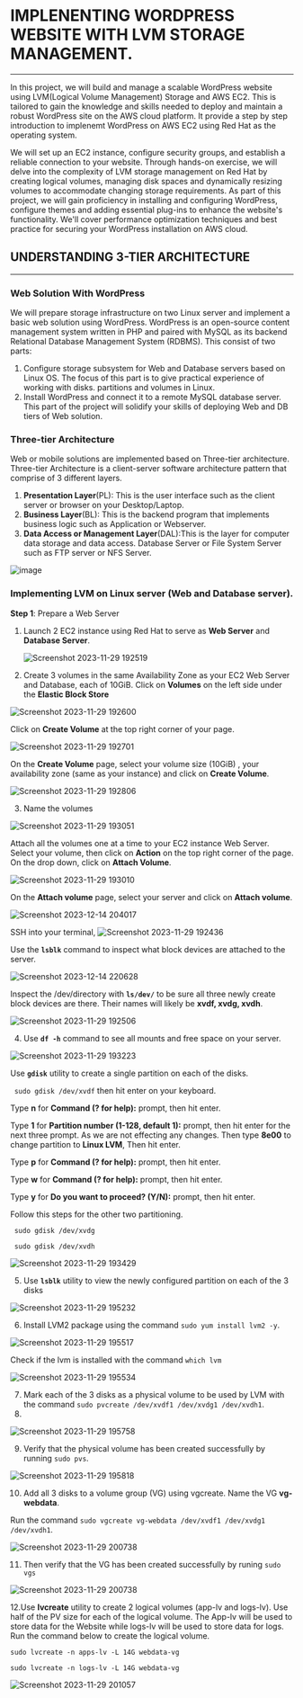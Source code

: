 # IMPLENENTING WORDPRESS WEBSITE WITH LVM STORAGE MANAGEMENT.
---
In this project, we will build and manage a scalable WordPress website using LVM(Logical Volume Management) Storage and AWS EC2. This is tailored to gain the knowledge and skills needed to deploy and maintain a robust WordPress site on the AWS cloud platform. It provide a step by step introduction to implenemt WordPress on AWS EC2 using Red Hat as the operating system.

We will set up an EC2 instance, configure security groups, and establish a reliable connection to your website. Through hands-on exercise, we will delve into the complexity of LVM storage management on Red Hat by creating logical volumes, managing disk spaces and dynamically resizing volumes to accommodate changing storage requirements. As part of this project, we will gain proficiency in installing and configuring WordPress, configure themes and adding essential plug-ins to enhance the website's functionality. We'll cover performance optimization techniques and best practice for securing your WordPress installation on AWS cloud. 

## UNDERSTANDING 3-TIER ARCHITECTURE
---
### Web Solution With WordPress
We will prepare storage infrastructure on two Linux server and implement a basic web solution using WordPress. WordPress is an open-source content management system written in PHP and paired with MySQL as its backend Relational Database Management System (RDBMS). This consist of two parts:
1. Configure storage subsystem for Web and Database servers  based on Linux OS. The focus of this part is to give practical experience of working with disks. partitions and volumes in Linux.
2. Install WordPress and connect it to a remote MySQL database server. This part of the project will solidify your skills of deploying Web and DB tiers of Web solution.

### Three-tier Architecture
Web or mobile solutions are implemented based on Three-tier architecture. Three-tier Architecture is a client-server software architecture pattern that comprise of 3 different layers.<br/>
1. **Presentation Layer**(PL): This is the user interface such as the client server or browser on your Desktop/Laptop.
2. **Business Layer**(BL): This is the backend program that implements business logic such as Application or Webserver.
3. **Data Access or Management Layer**(DAL):This is the layer for computer data storage and data access. Database Server or File System Server such as FTP server or NFS Server.  

![image](https://github.com/Saidat23/devops.pbl/assets/138054715/2ee76451-15a4-4675-b436-d4782e84d695)

### Implementing LVM on Linux server (Web and Database server).
**Step 1**: Prepare a Web Server
1. Launch 2 EC2 instance using Red Hat to serve as **Web Server** and **Database Server**.
   
   ![Screenshot 2023-11-29 192519](https://github.com/Saidat23/devops.pbl/assets/138054715/2cd9ac34-6fa9-4a1b-8dad-d7c3b4cc1229)
   
2. Create 3 volumes in the same Availability Zone as your EC2 Web Server and Database, each of 10GiB.
    Click on **Volumes** on the left side under the **Elastic Block Store**
     
  ![Screenshot 2023-11-29 192600](https://github.com/Saidat23/devops.pbl/assets/138054715/53a6291a-ca69-4a79-ba8b-2b1041c93410) 
  
Click on **Create Volume** at the top right corner of your page.  

![Screenshot 2023-11-29 192701](https://github.com/Saidat23/devops.pbl/assets/138054715/0affe765-3050-43d6-bbdc-a61e49cdcb49)

On the **Create Volume** page, select your volume size (10GiB) , your availability zone (same as your instance) and click on **Create Volume**. 

![Screenshot 2023-11-29 192806](https://github.com/Saidat23/devops.pbl/assets/138054715/85a01704-00dc-48cd-8fcb-407448cb6869)

3. Name the volumes 
   
![Screenshot 2023-11-29 193051](https://github.com/Saidat23/devops.pbl/assets/138054715/191398ec-a7e5-4c81-92d9-9346e8b481d2)

 Attach all the volumes one at a time to your EC2 instance Web Server. Select your volume, then click on **Action** on the top right corner of the page. On the drop down, click on **Attach Volume**. 
 
![Screenshot 2023-11-29 193010](https://github.com/Saidat23/devops.pbl/assets/138054715/df989f1b-9456-4382-a946-f5583fa35cce)

 On the **Attach volume** page, select your server and click on **Attach volume**.
  
![Screenshot 2023-12-14 204017](https://github.com/Saidat23/devops.pbl/assets/138054715/7489635c-ec7e-401d-86bb-ae413ffdc58a)

SSH into your terminal, 
![Screenshot 2023-11-29 192436](https://github.com/Saidat23/devops.pbl/assets/138054715/3603fe81-aaed-48be-9885-4e8f3d5dc7d7)

Use the **```lsblk```** command to inspect what block devices are attached to the server.

![Screenshot 2023-12-14 220628](https://github.com/Saidat23/devops.pbl/assets/138054715/3fd669a6-d484-413b-8139-c25b5b49f7a9)

 Inspect the /dev/directory with **```ls/dev/```** to be sure all three newly create block devices are there. Their names will likely be **xvdf, xvdg, xvdh**.

![Screenshot 2023-11-29 192506](https://github.com/Saidat23/devops.pbl/assets/138054715/e431e871-7ff0-42b4-8b75-76512f423508)

4. Use **```df -h```** command to see all mounts and free space on your server.

![Screenshot 2023-11-29 193223](https://github.com/Saidat23/devops.pbl/assets/138054715/be25223d-7553-4a4c-9660-b35eca26faae)

 Use **```gdisk```** utility to create a single partition on each of the disks.

 ``` sudo gdisk /dev/xvdf``` then hit enter on your keyboard.
 
 Type **n**  for **Command (? for help):** prompt, then hit enter.
 
 Type **1** for **Partition number (1-128, default 1):** prompt, then hit enter for the next three prompt. As we are not effecting any changes.
 Then type **8e00** to change partition to **Linux LVM**, Then hit enter.
 
 Type **p**  for **Command (? for help):** prompt, then hit enter.

 Type **w**  for **Command (? for help):** prompt, then hit enter.
 
 Type **y** for **Do you want to proceed? (Y/N):** prompt, then hit enter.
 
 Follow this steps for the other two partitioning.
 
 
 ``` sudo gdisk /dev/xvdg```
 
 ``` sudo gdisk /dev/xvdh```

![Screenshot 2023-11-29 193429](https://github.com/Saidat23/devops.pbl/assets/138054715/07f33efa-8731-46ee-8fd7-bb019a8239f3)

5. Use **```lsblk```** utility to view the newly configured partition on each of the 3 disks 


![Screenshot 2023-11-29 195232](https://github.com/Saidat23/devops.pbl/assets/138054715/db46af01-6d47-41a8-aebb-856161d80f2f)

6. Install LVM2 package using the command ``` sudo yum install lvm2 -y ```.


![Screenshot 2023-11-29 195517](https://github.com/Saidat23/devops.pbl/assets/138054715/2d5e8ec6-5030-4e8d-8c0e-02d09752dbfc)

Check if the lvm is installed with the command ```which lvm```

![Screenshot 2023-11-29 195534](https://github.com/Saidat23/devops.pbl/assets/138054715/68f41261-4501-430c-8c92-0ab184c290ea)

7. Mark each of the 3 disks as a physical volume to be used by LVM with the command ```sudo pvcreate /dev/xvdf1 /dev/xvdg1 /dev/xvdh1```.
8. 
![Screenshot 2023-11-29 195758](https://github.com/Saidat23/devops.pbl/assets/138054715/d1155b26-2532-47e3-aa1f-6fde1244911a)

9. Verify that the physical volume has been created successfully by running ```sudo pvs```.

 ![Screenshot 2023-11-29 195818](https://github.com/Saidat23/devops.pbl/assets/138054715/1928372f-1607-436a-b0dc-ed3d955d3276)

10. Add all 3 disks to a volume group (VG) using vgcreate. Name the VG **vg-webdata**.

Run the command ``` sudo vgcreate vg-webdata /dev/xvdf1 /dev/xvdg1 /dev/xvdh1 ```.

![Screenshot 2023-11-29 200738](https://github.com/Saidat23/devops.pbl/assets/138054715/d09b0c44-dee4-4af0-9a29-c365b97ce754)

11. Then verify that the VG has been created successfully by runing ```sudo vgs```

![Screenshot 2023-11-29 200738](https://github.com/Saidat23/devops.pbl/assets/138054715/a394be9a-c7ea-4740-a5e0-ea3273ac9ab8)

12.Use **lvcreate** utility to create 2  logical volumes (app-lv and logs-lv). Use half of the PV size for each of the logical volume. The App-lv will be used to store data for the Website while logs-lv will be used to store data for logs.
Run the command below to create the logical volume.

```sudo lvcreate -n apps-lv -L 14G webdata-vg ```

```sudo lvcreate -n logs-lv -L 14G webdata-vg```

![Screenshot 2023-11-29 201057](https://github.com/Saidat23/devops.pbl/assets/138054715/466d2908-ab9c-4067-abdc-f0e087c9be08)

































